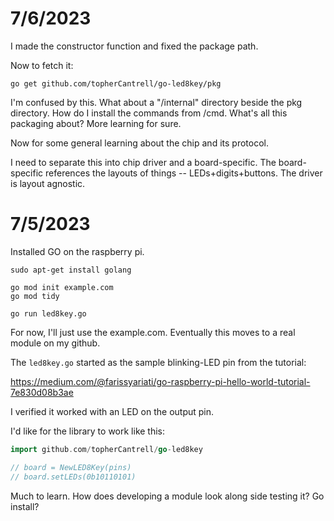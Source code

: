 # 7/6/2023

I made the constructor function and fixed the package path. 

Now to fetch it:

```
go get github.com/topherCantrell/go-led8key/pkg
```

I'm confused by this. What about a "/internal" directory beside the pkg directory. How do I
install the commands from /cmd. What's all this packaging about? More learning for sure.

Now for some general learning about the chip and its protocol.

I need to separate this into chip driver and a board-specific. The board-specific
references the layouts of things -- LEDs+digits+buttons. The driver is layout agnostic.

# 7/5/2023

Installed GO on the raspberry pi.

```
sudo apt-get install golang

go mod init example.com
go mod tidy

go run led8key.go
```

For now, I'll just use the example.com. Eventually this moves to a real module on my github.

The `led8key.go` started as the sample blinking-LED pin from the tutorial:

https://medium.com/@farissyariati/go-raspberry-pi-hello-world-tutorial-7e830d08b3ae

I verified it worked with an LED on the output pin.

I'd like for the library to work like this:

```go
import github.com/topherCantrell/go-led8key

// board = NewLED8Key(pins)
// board.setLEDs(0b10110101)
```

Much to learn. How does developing a module look along side testing it? Go install?
